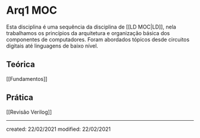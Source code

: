 # Arq1 MOC
Esta disciplina é uma sequência da disciplina de [[LD MOC|LD]], nela trabalhamos os princípios da arquitetura e organização básica dos componentes de computadores. Foram abordados tópicos desde circuitos digitais até linguagens de baixo nível.

## Teórica
[[Fundamentos]]

## Prática
[[Revisão Verilog]]

---

created: 22/02/2021
modified: 22/02/2021
